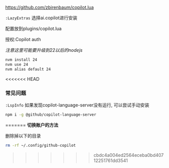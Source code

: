 https://github.com/zbirenbaum/copilot.lua

`:LazyExtras` 选择ai.copilot进行安装

配置放到plugins/copilot.lua

授权:Copilot auth

*注意这里可能要升级到22以后的nodejs*
```bash
nvm install 24
nvm use 24
nvm alias default 24
```

<<<<<<< HEAD
### 常见问题

`:LspInfo` 如果发现copilot-language-server没有运行, 可以尝试手动安装

```bash
npm i -g @github/copilot-language-server
```
=======
**切换账户的方法**

删除掉以下的目录
```bash
rm -rf ~/.config/github-copilot
```

>>>>>>> cbdc4a004ed2564eceba0bd40712251761dd3541
